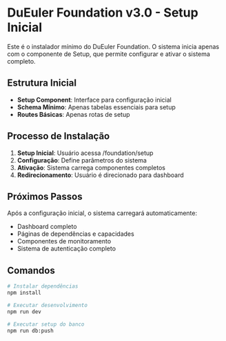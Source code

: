 # DuEuler Foundation v3.0 - Setup Inicial

Este é o instalador mínimo do DuEuler Foundation. O sistema inicia apenas com o componente de Setup, que permite configurar e ativar o sistema completo.

## Estrutura Inicial

- **Setup Component**: Interface para configuração inicial
- **Schema Mínimo**: Apenas tabelas essenciais para setup
- **Routes Básicas**: Apenas rotas de setup

## Processo de Instalação

1. **Setup Inicial**: Usuário acessa /foundation/setup
2. **Configuração**: Define parâmetros do sistema
3. **Ativação**: Sistema carrega componentes completos
4. **Redirecionamento**: Usuário é direcionado para dashboard

## Próximos Passos

Após a configuração inicial, o sistema carregará automaticamente:
- Dashboard completo
- Páginas de dependências e capacidades  
- Componentes de monitoramento
- Sistema de autenticação completo

## Comandos

```bash
# Instalar dependências
npm install

# Executar desenvolvimento
npm run dev

# Executar setup do banco
npm run db:push
```